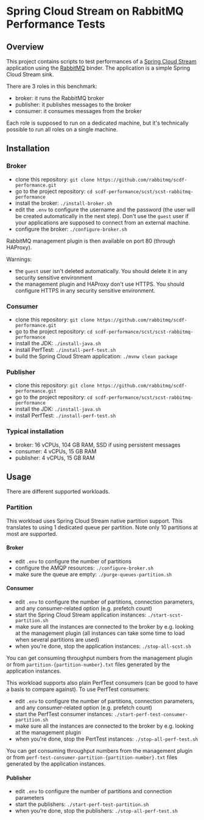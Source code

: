 # Spring Cloud Stream on RabbitMQ Performance Tests

## Overview

This project contains scripts to test performances of a
[Spring Cloud Stream](https://cloud.spring.io/spring-cloud-stream/) application
using the [RabbitMQ](http://www.rabbitmq.com/) binder.
The application is a simple Spring Cloud Stream sink.

There are 3 roles in this benchmark:
 * broker: it runs the RabbitMQ broker
 * publisher: it publishes messages to the broker
 * consumer: it consumes messages from the broker
 
Each role is supposed to run on a dedicated machine, but it's technically possible to run all
roles on a single machine.

## Installation

### Broker

 * clone this repository: `git clone https://github.com/rabbitmq/scdf-performance.git`
 * go to the project repository: `cd scdf-performance/scst/scst-rabbitmq-performance`
 * install the broker: `./install-broker.sh`
 * edit the `.env` to configure the username and the password (the user will be created
 automatically in the next step). Don't use the `guest` user if your applications
 are supposed to connect from an external machine.
 * configure the broker: `./configure-broker.sh`
 
RabbitMQ management plugin is then available on port 80 (through HAProxy).
 
Warnings:
 * the `guest` user isn't deleted automatically. You should delete it in any security
 sensitive environment
 * the management plugin and HAProxy don't use HTTPS. You should configure HTTPS in any
 security sensitive environment. 
 
### Consumer

 * clone this repository: `git clone https://github.com/rabbitmq/scdf-performance.git`
 * go to the project repository: `cd scdf-performance/scst/scst-rabbitmq-performance`
 * install the JDK: `./install-java.sh`
 * install PerfTest: `./install-perf-test.sh`
 * build the Spring Cloud Stream application: `./mvnw clean package`
 
### Publisher

 * clone this repository: `git clone https://github.com/rabbitmq/scdf-performance.git`
 * go to the project repository: `cd scdf-performance/scst/scst-rabbitmq-performance`
 * install the JDK: `./install-java.sh`
 * install PerfTest: `./install-perf-test.sh`

### Typical installation

 * broker: 16 vCPUs, 104 GB RAM, SSD if using persistent messages
 * consumer: 4 vCPUs, 15 GB RAM
 * publisher: 4 vCPUs, 15 GB RAM

## Usage

There are different supported workloads.

### Partition

This workload uses Spring Cloud Stream native partition support. This translates to using
1 dedicated queue per partition. Note only 10 partitions at most are supported.

#### Broker

 * edit `.env` to configure the number of partitions
 * configure the AMQP resources: `./configure-broker.sh`
 * make sure the queue are empty: `./purge-queues-partition.sh`

#### Consumer

 * edit `.env` to configure the number of partitions, connection parameters, and
 any consumer-related option (e.g. prefetch count)
 * start the Spring Cloud Stream application instances: `./start-scst-partition.sh`
 * make sure all the instances are connected to the broker by e.g. looking at the
 management plugin (all instances can take some time to load when several partitions are used)
 * when you're done, stop the application instances: `./stop-all-scst.sh`

You can get consuming throughput numbers from the management plugin or from
`partition-{partition-number}.txt` files generated by the application instances.

This workload supports also plain PerfTest consumers (can be good to have a basis to compare against).
To use PerfTest consumers:
 * edit `.env` to configure the number of partitions, connection parameters, and
 any consumer-related option (e.g. prefetch count)
 * start the PerfTest consumer instances: `./start-perf-test-consumer-partition.sh`
 * make sure all the instances are connected to the broker by e.g. looking at the
 management plugin
 * when you're done, stop the PertTest instances: `./stop-all-perf-test.sh`  

You can get consuming throughput numbers from the management plugin or from
`perf-test-consumer-partition-{partition-number}.txt` files generated by the application instances.

#### Publisher

 * edit `.env` to configure the number of partitions and connection parameters
 * start the publishers: `./start-perf-test-partition.sh`
 * when you're done, stop the publishers: `./stop-all-perf-test.sh`
